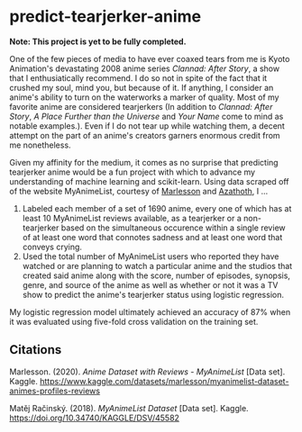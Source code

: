 # predict-tearjerker-anime

**Note: This project is yet to be fully completed.**

One of the few pieces of media to have ever coaxed tears from me is Kyoto Animation's devastating 2008 anime series *Clannad: After Story*, a show that I enthusiatically recommend. I do so not in spite of the fact that it crushed my soul, mind you, but because of it. If anything, I consider an anime's ability to turn on the waterworks a marker of quality. Most of my favorite anime are considered tearjerkers (In addition to *Clannad: After Story*, *A Place Further than the Universe* and *Your Name* come to mind as notable examples.). Even if I do not tear up while watching them, a decent attempt on the part of an anime's creators garners enormous credit from me nonetheless. 

Given my affinity for the medium, it comes as no surprise that predicting tearjerker anime would be a fun project with which to advance my understanding of machine learning and scikit-learn. Using data scraped off of the website MyAnimeList, courtesy of [Marlesson](https://www.kaggle.com/datasets/marlesson/myanimelist-dataset-animes-profiles-reviews?select=animes.csv) and [Azathoth](https://www.kaggle.com/datasets/azathoth42/myanimelist?select=AnimeList.csv), I ...

1. Labeled each member of a set of 1690 anime, every one of which has at least 10 MyAnimeList reviews available, as a tearjerker or a non-tearjerker based on the simultaneous occurence within a single review of at least one word that connotes sadness and at least one word that conveys crying.
2. Used the total number of MyAnimeList users who reported they have watched or are planning to watch a particular anime and the studios that created said anime along with the score, number of episodes, synopsis, genre, and source of the anime as well as whether or not it was a TV show to predict the anime's tearjerker status using logistic regression.

My logistic regression model ultimately achieved an accuracy of 87% when it was evaluated using five-fold cross validation on the training set.

## Citations

Marlesson. (2020). *Anime Dataset with Reviews - MyAnimeList* [Data set]. Kaggle. https://www.kaggle.com/datasets/marlesson/myanimelist-dataset-animes-profiles-reviews

Matěj Račinský. (2018). <i>MyAnimeList Dataset</i> [Data set]. Kaggle. https://doi.org/10.34740/KAGGLE/DSV/45582
